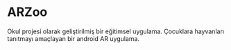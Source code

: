 # ARZoo
Okul projesi olarak geliştirilmiş bir eğitimsel uygulama. Çocuklara hayvanları tanıtmayı amaçlayan bir android AR uygulama.
